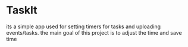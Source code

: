 # TaskIt

its a simple app used for setting timers for tasks and uploading events/tasks.
the main goal of this project is to adjust the time and save time
